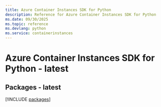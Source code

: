 ```yaml
---
title: Azure Container Instances SDK for Python
description: Reference for Azure Container Instances SDK for Python
ms.date: 09/30/2025
ms.topic: reference
ms.devlang: python
ms.service: containerinstances
---
```

# Azure Container Instances SDK for Python - latest
## Packages - latest
[!INCLUDE [packages](container-instances-index.md)]